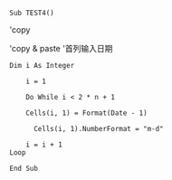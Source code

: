     Sub TEST4() 
   'copy

   'copy & paste
   '首列输入日期
 
    Dim i As Integer
        
        i = 1
        
        Do While i < 2 * n + 1
    
        Cells(i, 1) = Format(Date - 1)
        
          Cells(i, 1).NumberFormat = "m-d"
          
        i = i + 1
    Loop

    End Sub
